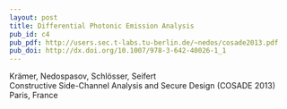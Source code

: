 ```yaml
---
layout: post
title: Differential Photonic Emission Analysis
pub_id: c4
pub_pdf: http://users.sec.t-labs.tu-berlin.de/~nedos/cosade2013.pdf
pub_doi: http://dx.doi.org/10.1007/978-3-642-40026-1_1
---
```


Krämer, Nedospasov, Schlösser, Seifert  
Constructive Side-Channel Analysis and Secure Design (COSADE 2013)  
Paris, France
